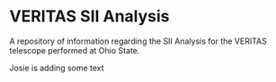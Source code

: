 # VERITAS SII Analysis

A repository of information regarding the SII Analysis for the VERITAS telescope performed at Ohio State.  

Josie is adding some text
